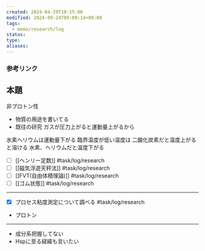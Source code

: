 ```yaml
---
created: 2024-04-29T10:15:00
modified: 2024-09-24T09:09:14+09:00
tags:
  - memo/research/log
status: 
type: 
aliases: 
---
```

### 参考リンク
## 本題
非プロトン性
- 物質の用途を書いてる
- 既往の研究
ガスが圧力上がると運動量上がるから

水素ヘリウムは運動量下がる
臨界温度が低い温度は
二酸化炭素だと温度上がると溶ける
水素、ヘリウムだと温度下がる

- [ ] [[ヘンリー定数]] #task/log/research 
- [ ] [[磁気浮遊天秤法]] #task/log/research 
- [ ] [[FVT(自由体積理論)]] #task/log/research 
- [ ] [[ゴム状態]] #task/log/research 
---
- [x] プロセス粘度測定について調べる #task/log/research
- プロトン
- ---
- 成分系把握してない
- Hspに至る経緯も言いたい